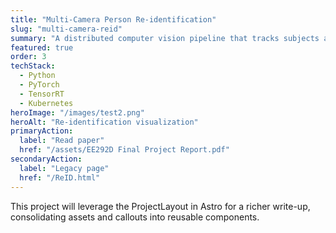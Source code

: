 ```yaml
---
title: "Multi-Camera Person Re-identification"
slug: "multi-camera-reid"
summary: "A distributed computer vision pipeline that tracks subjects across cameras with quantized edge inference and a GitOps deployment."
featured: true
order: 3
techStack:
  - Python
  - PyTorch
  - TensorRT
  - Kubernetes
heroImage: "/images/test2.png"
heroAlt: "Re-identification visualization"
primaryAction:
  label: "Read paper"
  href: "/assets/EE292D Final Project Report.pdf"
secondaryAction:
  label: "Legacy page"
  href: "/ReID.html"
---
```

This project will leverage the ProjectLayout in Astro for a richer write-up, consolidating assets and
callouts into reusable components.
